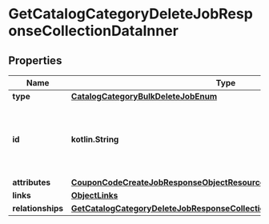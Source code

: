 
# GetCatalogCategoryDeleteJobResponseCollectionDataInner

## Properties
| Name | Type | Description | Notes |
| ------------ | ------------- | ------------- | ------------- |
| **type** | [**CatalogCategoryBulkDeleteJobEnum**](CatalogCategoryBulkDeleteJobEnum.md) |  |  |
| **id** | **kotlin.String** | Unique identifier for retrieving the job. Generated by Klaviyo. |  |
| **attributes** | [**CouponCodeCreateJobResponseObjectResourceAttributes**](CouponCodeCreateJobResponseObjectResourceAttributes.md) |  |  |
| **links** | [**ObjectLinks**](ObjectLinks.md) |  |  |
| **relationships** | [**GetCatalogCategoryDeleteJobResponseCollectionDataInnerAllOfRelationships**](GetCatalogCategoryDeleteJobResponseCollectionDataInnerAllOfRelationships.md) |  |  [optional] |




